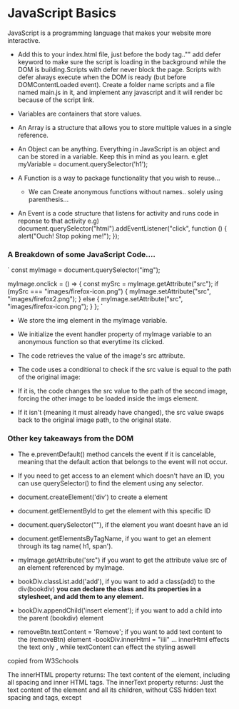 # JavaScript Basics

JavaScript is a programming language that makes your website more interactive.

- Add this to your index.html file, just before the body tag.."<script src="scripts/main.js"></script>" add defer keyword to make sure the script is loading in the background while the DOM is building.Scripts with defer never block the page.
  Scripts with defer always execute when the DOM is ready (but before DOMContentLoaded event).
  Create a folder name scripts and a file named main.js in it, and implement any javascript and it will render bc because of the script link.

- Variables are containers that store values.

- An Array is a structure that allows you to store multiple values in a single reference.

- An Object can be anything. Everything in JavaScript is an object and can be stored in a variable. Keep this in mind as you learn.
  e.glet myVariable = document.querySelector('h1');

- A Function is a way to package functionality that you wish to reuse...

  - We can Create anonymous functions without names.. solely using parenthesis...

- An Event is a code structure that listens for activity and runs code in reponse to that activity
  e.g) document.querySelector("html").addEventListener("click", function () {
  alert("Ouch! Stop poking me!");
  });

### A Breakdown of some JavaScript Code....

`
const myImage = document.querySelector("img");

myImage.onclick = () => {
const mySrc = myImage.getAttribute("src");
if (mySrc === "images/firefox-icon.png") {
myImage.setAttribute("src", "images/firefox2.png");
} else {
myImage.setAttribute("src", "images/firefox-icon.png");
}
};
`

- We store the img element in the myImage variable.
- We initialize the event handler property of myImage variable to an anonymous function
  so that everytime its clicked.
- The code retrieves the value of the image's src attribute.
- The code uses a conditional to check if the src value is equal to the path of the original image:

- If it is, the code changes the src value to the path of the second image, forcing the other image to be loaded inside the imgs element.
- If it isn't (meaning it must already have changed), the src value swaps back to the original image path, to the original state.

### Other key takeaways from the DOM

- The e.preventDefault() method cancels the event if it is cancelable, meaning that the default action that belongs to the event will not occur.

- If you need to get access to an element which doesn't have an ID, you can use querySelector() to find the element using any selector.

- document.createElement('div') to create a element
- document.getElementById to get the element with this specific ID
- document.querySelector(""), if the element you want doesnt have an id
- document.getElementsByTagName, if you want to get an element through its tag name( h1,
  span').
- myImage.getAttribute('src") if you want to get the attribute value src of an element referenced by myImage.
- bookDiv.classList.add('add'), if you want to add a class(add) to the div(bookdiv) **you can declare the class and its properties in a stylesheet, and add them to any element.**
- bookDiv.appendChild('insert element'); if you want to add a child into the parent (bookdiv) element
- removeBtn.textContent = 'Remove'; if you want to add text content to the (removeBtn) element
  -bookDiv.innerHtml = "iiii" ... innerHtml effects the text only , while textContent can effect the styling aswell

copied from W3Schools

The innerHTML property returns:
The text content of the element, including all spacing and inner HTML tags.
The innerText property returns:
Just the text content of the element and all its children, without CSS hidden text spacing and tags, except <script> and <style> elements.
The textContent property returns:
The text content of the element and all descendaces, with spacing and CSS hidden text, but without tags.
